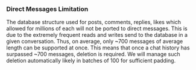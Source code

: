 ### Direct Messages Limitation
The database structure used for posts, comments, replies, likes which allowed for millions of each will not be ported to direct messages. This is due to the extremely frequent reads and writes send to the database in a given conversation. Thus, on average, only ~700 messages of average length can be supported at once. This means that once a chat history has surpassed ~700 messages, deletion is required. We will manage such deletion automatically likely in batches of 100 for sufficient padding. 